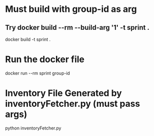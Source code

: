 # Must build with group-id as arg
## Try docker build --rm --build-arg '1'  -t sprint .
docker build  -t sprint .

# Run the docker file
docker run --rm sprint group-id

# Inventory File Generated by inventoryFetcher.py (must pass args)
python inventoryFetcher.py <group-id>